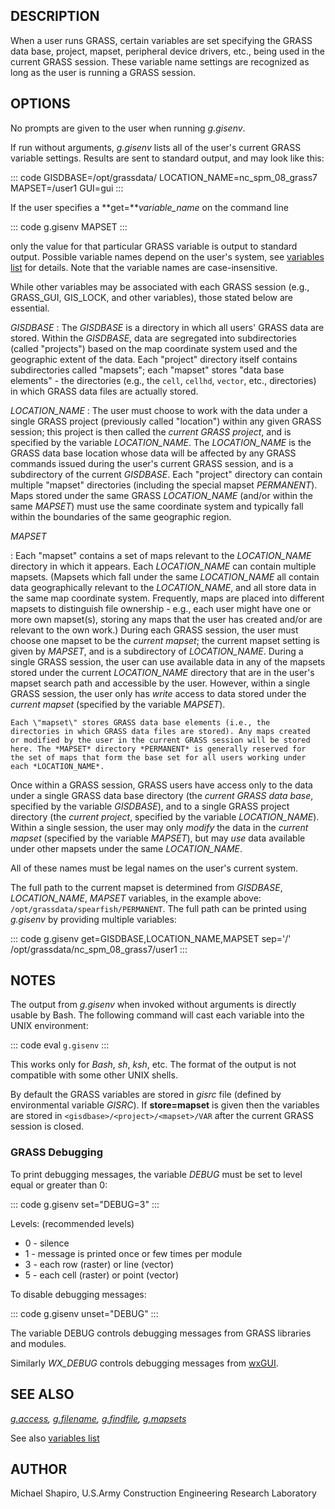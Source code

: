 ## DESCRIPTION

When a user runs GRASS, certain variables are set specifying the GRASS
data base, project, mapset, peripheral device drivers, etc., being used
in the current GRASS session. These variable name settings are
recognized as long as the user is running a GRASS session.

## OPTIONS

No prompts are given to the user when running *g.gisenv*.

If run without arguments, *g.gisenv* lists all of the user\'s current
GRASS variable settings. Results are sent to standard output, and may
look like this:

::: code
    GISDBASE=/opt/grassdata/
    LOCATION_NAME=nc_spm_08_grass7
    MAPSET=/user1
    GUI=gui
:::

If the user specifies a **get=***variable_name* on the command line

::: code
    g.gisenv MAPSET
:::

only the value for that particular GRASS variable is output to standard
output. Possible variable names depend on the user\'s system, see
[variables list](variables.html) for details. Note that the variable
names are case-insensitive.

While other variables may be associated with each GRASS session (e.g.,
GRASS_GUI, GIS_LOCK, and other variables), those stated below are
essential.

*GISDBASE*
:   The *GISDBASE* is a directory in which all users\' GRASS data are
    stored. Within the *GISDBASE*, data are segregated into
    subdirectories (called \"projects\") based on the map coordinate
    system used and the geographic extent of the data. Each \"project\"
    directory itself contains subdirectories called \"mapsets\"; each
    \"mapset\" stores \"data base elements\" - the directories (e.g.,
    the `cell`, `cellhd`, `vector`, etc., directories) in which GRASS
    data files are actually stored.

*LOCATION_NAME*
:   The user must choose to work with the data under a single GRASS
    project (previously called \"location\") within any given GRASS
    session; this project is then called the *current GRASS project*,
    and is specified by the variable *LOCATION_NAME*. The
    *LOCATION_NAME* is the GRASS data base location whose data will be
    affected by any GRASS commands issued during the user\'s current
    GRASS session, and is a subdirectory of the current *GISDBASE*. Each
    \"project\" directory can contain multiple \"mapset\" directories
    (including the special mapset *PERMANENT*). Maps stored under the
    same GRASS *LOCATION_NAME* (and/or within the same *MAPSET*) must
    use the same coordinate system and typically fall within the
    boundaries of the same geographic region.

*MAPSET*

:   Each \"mapset\" contains a set of maps relevant to the
    *LOCATION_NAME* directory in which it appears. Each *LOCATION_NAME*
    can contain multiple mapsets. (Mapsets which fall under the same
    *LOCATION_NAME* all contain data geographically relevant to the
    *LOCATION_NAME*, and all store data in the same map coordinate
    system. Frequently, maps are placed into different mapsets to
    distinguish file ownership - e.g., each user might have one or more
    own mapset(s), storing any maps that the user has created and/or are
    relevant to the own work.) During each GRASS session, the user must
    choose one mapset to be the *current mapset*; the current mapset
    setting is given by *MAPSET*, and is a subdirectory of
    *LOCATION_NAME*. During a single GRASS session, the user can use
    available data in any of the mapsets stored under the current
    *LOCATION_NAME* directory that are in the user\'s mapset search path
    and accessible by the user. However, within a single GRASS session,
    the user only has *write* access to data stored under the *current
    mapset* (specified by the variable *MAPSET*).

    Each \"mapset\" stores GRASS data base elements (i.e., the
    directories in which GRASS data files are stored). Any maps created
    or modified by the user in the current GRASS session will be stored
    here. The *MAPSET* directory *PERMANENT* is generally reserved for
    the set of maps that form the base set for all users working under
    each *LOCATION_NAME*.

Once within a GRASS session, GRASS users have access only to the data
under a single GRASS data base directory (the *current GRASS data base*,
specified by the variable *GISDBASE*), and to a single GRASS project
directory (the *current project*, specified by the variable
*LOCATION_NAME*). Within a single session, the user may only *modify*
the data in the *current mapset* (specified by the variable *MAPSET*),
but may *use* data available under other mapsets under the same
*LOCATION_NAME*.

All of these names must be legal names on the user\'s current system.

The full path to the current mapset is determined from *GISDBASE*,
*LOCATION_NAME*, *MAPSET* variables, in the example above:
`/opt/grassdata/spearfish/PERMANENT`. The full path can be printed using
*g.gisenv* by providing multiple variables:

::: code
    g.gisenv get=GISDBASE,LOCATION_NAME,MAPSET sep='/'
    /opt/grassdata/nc_spm_08_grass7/user1
:::

## NOTES

The output from *g.gisenv* when invoked without arguments is directly
usable by Bash. The following command will cast each variable into the
UNIX environment:

::: code
    eval `g.gisenv`
:::

This works only for *Bash*, *sh*, *ksh*, etc. The format of the output
is not compatible with some other UNIX shells.

By default the GRASS variables are stored in *gisrc* file (defined by
environmental variable *GISRC*). If **store=mapset** is given then the
variables are stored in `<gisdbase>/<project>/<mapset>/VAR` after the
current GRASS session is closed.

### GRASS Debugging

To print debugging messages, the variable *DEBUG* must be set to level
equal or greater than 0:

::: code
    g.gisenv set="DEBUG=3"
:::

Levels: (recommended levels)

-   0 - silence
-   1 - message is printed once or few times per module
-   3 - each row (raster) or line (vector)
-   5 - each cell (raster) or point (vector)

To disable debugging messages:

::: code
    g.gisenv unset="DEBUG"
:::

The variable DEBUG controls debugging messages from GRASS libraries and
modules.

Similarly *WX_DEBUG* controls debugging messages from
[wxGUI](wxGUI.html).

## SEE ALSO

*[g.access](g.access.html), [g.filename](g.filename.html),
[g.findfile](g.findfile.html), [g.mapsets](g.mapsets.html)*

See also [variables list](variables.html)

## AUTHOR

Michael Shapiro, U.S.Army Construction Engineering Research Laboratory
